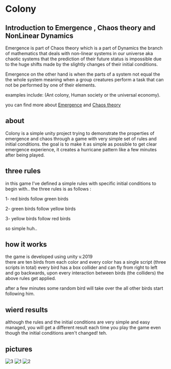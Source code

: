 # Colony

## Introduction to Emergence , Chaos theory and NonLinear Dynamics

Emergence is part of Chaos theory which is a part of Dynamics the branch of mathematics that deals with non-linear systems in our universe aka chaotic systems that the prediction of their future status is impossible due to the huge shifts made by the slightly changes of their initial conditions.

Emergence on the other hand is when the parts of a system not equal the the whole system meaning when a group creatures perform a task that can not be performed by one of their  elements.

examples include:  (Ant colony, Human society or the universal economy).

you can find more about [Emergence](https://en.wikipedia.org/wiki/Emergence) and [Chaos theory](https://en.wikipedia.org/wiki/Chaos_theory)

## about

 Colony is a simple unity project trying to demonstrate the properties of emergence and chaos through a game with very simple set of rules and initial conditions.
 the goal is to make it as simple as possible to get clear emergence experience, 
 it creates a hurricane pattern like a few minutes after being played.

## three rules

in this game I've defined a simple rules with specific initial conditions to begin with..
the three rules is as follows :

1- red birds follow green birds

2- green birds follow yellow birds

3- yellow birds follow red birds

so simple huh..

## how it works

 the game is developed using unity v.2019  
 there are ten birds from each color and every color has a single script (three scripts in total)
 every bird has a box collider and can fly from right to left and go backwards,
 upon every interaction between birds (the colliders) the above rules get applied.
 
 after a few minutes some random bird will take over the all other birds start following him.

## wierd results

although the rules and the initial conditions are very simple and easy managed, you will get a different result each time you play the game even though the initial conditions aren't changed! teh.

## pictures

![3](https://user-images.githubusercontent.com/38832580/96908243-a2941700-149c-11eb-8e91-55b8e1617030.png)
![1](https://user-images.githubusercontent.com/38832580/96908247-a3c54400-149c-11eb-9381-96dd6a8d9908.png)
![2](https://user-images.githubusercontent.com/38832580/96908249-a45dda80-149c-11eb-9102-c21bea37cf50.png)

